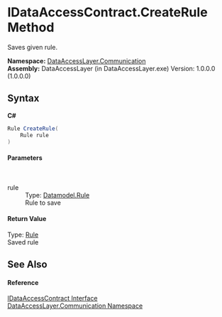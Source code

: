 # IDataAccessContract.CreateRule Method 
 

Saves given rule.

**Namespace:**&nbsp;<a href="132aae22-a33d-3c4d-ecd5-1aa811c78ed4">DataAccessLayer.Communication</a><br />**Assembly:**&nbsp;DataAccessLayer (in DataAccessLayer.exe) Version: 1.0.0.0 (1.0.0.0)

## Syntax

**C#**<br />
``` C#
Rule CreateRule(
	Rule rule
)
```


#### Parameters
&nbsp;<dl><dt>rule</dt><dd>Type: <a href="11cb7bec-7cb1-21f2-0c12-4877f6bba0b4">Datamodel.Rule</a><br />Rule to save</dd></dl>

#### Return Value
Type: <a href="11cb7bec-7cb1-21f2-0c12-4877f6bba0b4">Rule</a><br />Saved rule

## See Also


#### Reference
<a href="9fc5e1f2-10f8-beeb-1d12-00dc04479cb0">IDataAccessContract Interface</a><br /><a href="132aae22-a33d-3c4d-ecd5-1aa811c78ed4">DataAccessLayer.Communication Namespace</a><br />